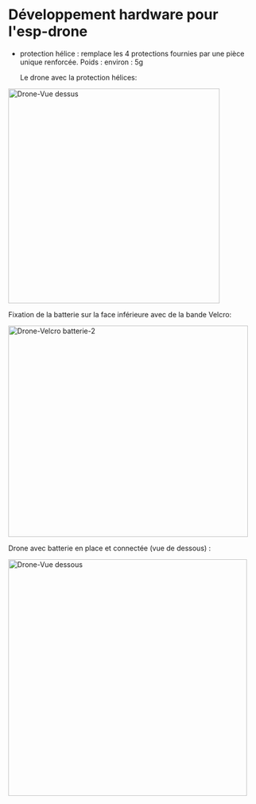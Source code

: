 # Développement hardware pour l'esp-drone

- protection hélice : remplace les 4 protections fournies par une pièce unique renforcée. Poids : environ : 5g

  Le drone avec la protection hélices:

<img width="425" height="432" alt="Drone-Vue dessus" src="https://github.com/user-attachments/assets/ab481ec9-02a3-4a0f-af4e-733c8bf0a358" />

  Fixation de la batterie sur la face inférieure avec de la bande Velcro:

<img width="482" height="425" alt="Drone-Velcro batterie-2" src="https://github.com/user-attachments/assets/e7782b42-4c07-458a-8526-264241ac710e" />

  Drone avec batterie en place et connectée (vue de dessous) :

<img width="480" height="476" alt="Drone-Vue dessous" src="https://github.com/user-attachments/assets/25600c2e-10e0-45eb-bd48-a2e3a28f6a0d" />


